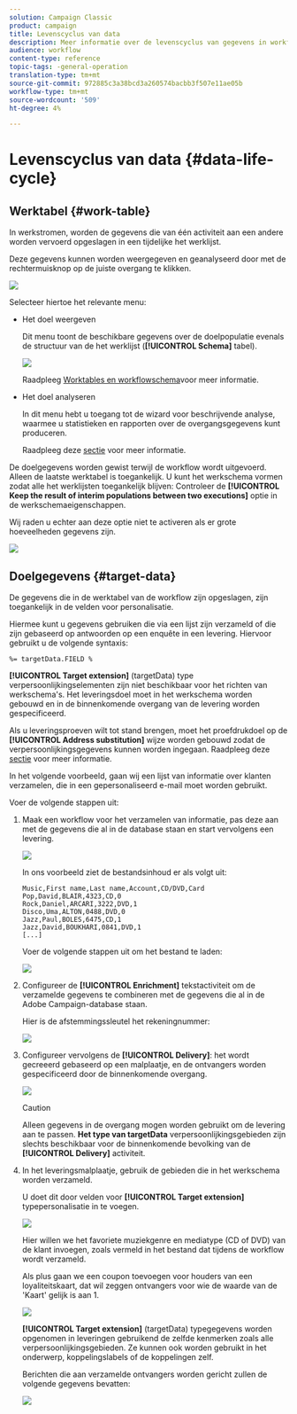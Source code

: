 ```yaml
---
solution: Campaign Classic
product: campaign
title: Levenscyclus van data
description: Meer informatie over de levenscyclus van gegevens in workflows
audience: workflow
content-type: reference
topic-tags: -general-operation
translation-type: tm+mt
source-git-commit: 972885c3a38bcd3a260574bacbb3f507e11ae05b
workflow-type: tm+mt
source-wordcount: '509'
ht-degree: 4%

---
```



# Levenscyclus van data {#data-life-cycle}

## Werktabel {#work-table}

In werkstromen, worden de gegevens die van één activiteit aan een andere worden vervoerd opgeslagen in een tijdelijke het werklijst.

Deze gegevens kunnen worden weergegeven en geanalyseerd door met de rechtermuisknop op de juiste overgang te klikken.

![](assets/wf-right-click-analyze.png)

Selecteer hiertoe het relevante menu:

* Het doel weergeven

   Dit menu toont de beschikbare gegevens over de doelpopulatie evenals de structuur van de het werklijst (**[!UICONTROL Schema]** tabel).

   ![](assets/wf-right-click-display.png)

   Raadpleeg [Worktables en workflowschema](../../workflow/using/monitoring-workflow-execution.md#worktables-and-workflow-schema)voor meer informatie.

* Het doel analyseren

   In dit menu hebt u toegang tot de wizard voor beschrijvende analyse, waarmee u statistieken en rapporten over de overgangsgegevens kunt produceren.

   Raadpleeg deze [sectie](../../reporting/using/using-the-descriptive-analysis-wizard.md) voor meer informatie.

De doelgegevens worden gewist terwijl de workflow wordt uitgevoerd. Alleen de laatste werktabel is toegankelijk. U kunt het werkschema vormen zodat alle het werklijsten toegankelijk blijven: Controleer de **[!UICONTROL Keep the result of interim populations between two executions]** optie in de werkschemaeigenschappen.

Wij raden u echter aan deze optie niet te activeren als er grote hoeveelheden gegevens zijn.

![](assets/wf-purge-data-option.png)

## Doelgegevens {#target-data}

De gegevens die in de werktabel van de workflow zijn opgeslagen, zijn toegankelijk in de velden voor personalisatie.

Hiermee kunt u gegevens gebruiken die via een lijst zijn verzameld of die zijn gebaseerd op antwoorden op een enquête in een levering. Hiervoor gebruikt u de volgende syntaxis:

```
%= targetData.FIELD %
```

**[!UICONTROL Target extension]** (targetData) type verpersoonlijkingselementen zijn niet beschikbaar voor het richten van werkschema&#39;s. Het leveringsdoel moet in het werkschema worden gebouwd en in de binnenkomende overgang van de levering worden gespecificeerd.

Als u leveringsproeven wilt tot stand brengen, moet het proefdrukdoel op de **[!UICONTROL Address substitution]** wijze worden gebouwd zodat de verpersoonlijkingsgegevens kunnen worden ingegaan. Raadpleeg deze [sectie](../../delivery/using/steps-defining-the-target-population.md#using-address-substitution-in-proof) voor meer informatie.

In het volgende voorbeeld, gaan wij een lijst van informatie over klanten verzamelen, die in een gepersonaliseerd e-mail moet worden gebruikt.

Voer de volgende stappen uit:

1. Maak een workflow voor het verzamelen van informatie, pas deze aan met de gegevens die al in de database staan en start vervolgens een levering.

   ![](assets/wf-targetdata-sample-1.png)

   In ons voorbeeld ziet de bestandsinhoud er als volgt uit:

   ```
   Music,First name,Last name,Account,CD/DVD,Card
   Pop,David,BLAIR,4323,CD,0
   Rock,Daniel,ARCARI,3222,DVD,1
   Disco,Uma,ALTON,0488,DVD,0
   Jazz,Paul,BOLES,6475,CD,1
   Jazz,David,BOUKHARI,0841,DVD,1
   [...]
   ```

   Voer de volgende stappen uit om het bestand te laden:

   ![](assets/wf-targetdata-sample-2.png)

1. Configureer de **[!UICONTROL Enrichment]** tekstactiviteit om de verzamelde gegevens te combineren met de gegevens die al in de Adobe Campaign-database staan.

   Hier is de afstemmingssleutel het rekeningnummer:

   ![](assets/wf-targetdata-sample-3.png)

1. Configureer vervolgens de **[!UICONTROL Delivery]**: het wordt gecreeerd gebaseerd op een malplaatje, en de ontvangers worden gespecificeerd door de binnenkomende overgang.

   ![](assets/wf-targetdata-sample-4.png)

   >[!CAUTION]
   >
   >Alleen gegevens in de overgang mogen worden gebruikt om de levering aan te passen. **Het type van targetData** verpersoonlijkingsgebieden zijn slechts beschikbaar voor de binnenkomende bevolking van de **[!UICONTROL Delivery]** activiteit.

1. In het leveringsmalplaatje, gebruik de gebieden die in het werkschema worden verzameld.

   U doet dit door velden voor **[!UICONTROL Target extension]** typepersonalisatie in te voegen.

   ![](assets/wf-targetdata-sample-5.png)

   Hier willen we het favoriete muziekgenre en mediatype (CD of DVD) van de klant invoegen, zoals vermeld in het bestand dat tijdens de workflow wordt verzameld.

   Als plus gaan we een coupon toevoegen voor houders van een loyaliteitskaart, dat wil zeggen ontvangers voor wie de waarde van de &#39;Kaart&#39; gelijk is aan 1.

   ![](assets/wf-targetdata-sample-6.png)

   **[!UICONTROL Target extension]** (targetData) typegegevens worden opgenomen in leveringen gebruikend de zelfde kenmerken zoals alle verpersoonlijkingsgebieden. Ze kunnen ook worden gebruikt in het onderwerp, koppelingslabels of de koppelingen zelf.

   Berichten die aan verzamelde ontvangers worden gericht zullen de volgende gegevens bevatten:

   ![](assets/wf-targetdata-sample-7.png)
